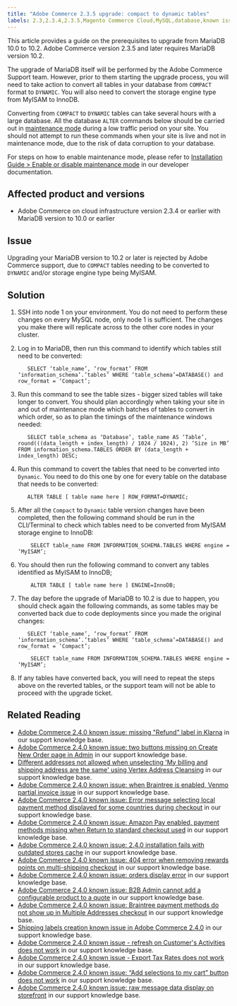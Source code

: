 ```yaml
---
title: "Adobe Commerce 2.3.5 upgrade: compact to dynamic tables"
labels: 2.3,2.3.4,2.3.5,Magento Commerce Cloud,MySQL,database,known issues,troubleshooting,upgrade,Adobe Commerce,MariaDB,10.0,10.2,Magento,cloud infrastructure
---
```


This article provides a guide on the prerequisites to upgrade from MariaDB 10.0 to 10.2. Adobe Commerce version 2.3.5 and later requires MariaDB version 10.2.

The upgrade of MariaDB itself will be performed by the Adobe Commerce Support team. However, prior to them starting the upgrade process, you will need to take action to convert all tables in your database from <code>COMPACT</code> format to <code>DYNAMIC</code>. You will also need to convert the storage engine type from MyISAM to InnoDB.

Converting from <code>COMPACT</code> to <code>DYNAMIC</code> tables can take several hours with a large database. All the database <code>ALTER</code> commands below should be carried out in [maintenance mode](https://devdocs.magento.com/guides/v2.4/install-gde/install/cli/install-cli-subcommands-maint.html?itm_source=devdocs&itm_medium=search_page&itm_campaign=federated_search&itm_term=mainten) during a low traffic period on your site. You should not attempt to run these commands when your site is live and not in maintenance mode, due to the risk of data corruption to your database.

For steps on how to enable maintenance mode, please refer to [Installation Guide > Enable or disable maintenance mode](https://devdocs.magento.com/guides/v2.4/install-gde/install/cli/install-cli-subcommands-maint.html?itm_source=devdocs&itm_medium=search_page&itm_campaign=federated_search&itm_term=mainten) in our developer documentation.

## Affected product and versions

* Adobe Commerce on cloud infrastructure version 2.3.4 or earlier with MariaDB version to 10.0 or earlier

## Issue

Upgrading your MariaDB version to 10.2 or later is rejected by Adobe Commerce support, due to ``COMPACT`` tables needing to be converted to ``DYNAMIC`` and/or storage engine type being MyISAM.

## Solution

1. SSH into node 1 on your environment. You do not need to perform these changes on every MySQL node, only node 1 is sufficient. The changes you make there will replicate across to the other core nodes in your cluster.
1. Log in to MariaDB, then run this command to identify which tables still need to be converted:

    ```mysql
       SELECT ‘table_name’, ‘row_format’ FROM ‘information_schema’.’tables’ WHERE ‘table_schema’=DATABASE() and row_format = ‘Compact’;
    ```
1. Run this command to see the table sizes - bigger sized tables will take longer to convert. You should plan accordingly when taking your site in and out of maintenance mode which batches of tables to convert in which order, so as to plan the timings of the maintenance windows needed:

    ```mysql
       SELECT table_schema as ‘Database’, table_name AS ‘Table’, round(((data_length + index_length) / 1024 / 1024), 2) ‘Size in MB’ FROM information_schema.TABLES ORDER BY (data_length + index_length) DESC;
     ```
1. Run this command to covert the tables that need to be converted into ``Dynamic``. You need to do this one by one for every table on the database that needs to be converted:
    ```mysql
       ALTER TABLE [ table name here ] ROW_FORMAT=DYNAMIC;
    ```
1. After all the <code>Compact</code> to <code>Dynamic</code> table version changes have been completed, then the following command should be run in the CLI/Terminal to check which tables need to be converted from MyISAM storage engine to InnoDB:
    ```mysql
        SELECT table_name FROM INFORMATION_SCHEMA.TABLES WHERE engine = ‘MyISAM’;
    ```

1. You should then run the following command to convert any tables identified as MyISAM to InnoDB;
    ```mysql
        ALTER TABLE [ table name here ] ENGINE=InnoDB;
    ```
1. The day before the upgrade of MariaDB to 10.2 is due to happen, you should check again the following commands, as some tables may be converted back due to code deployments since you made the original changes:
     ```mysql
        SELECT ‘table_name’, ‘row_format’ FROM ‘information_schema’.’tables’ WHERE ‘table_schema’=DATABASE() and row_format = ‘Compact’;
     ```
      ```mysql
          SELECT table_name FROM INFORMATION_SCHEMA.TABLES WHERE engine = ‘MyISAM’;
      ```

1. If any tables have converted back, you will need to repeat the steps above on the reverted tables, or the support team will not be able to proceed with the upgrade ticket.

## Related Reading

* [Adobe Commerce 2.4.0 known issue: missing "Refund" label in Klarna](https://support.magento.com/hc/en-us/articles/360047598311-Magento-2-4-0-known-issue-missing-Refund-label-in-Klarna) in our support knowledge base.
* [Adobe Commerce 2.4.0 known issue: two buttons missing on Create New Order page in Admin](https://support.magento.com/hc/en-us/articles/360047481431-Magento-2-4-0-known-issue-two-buttons-missing-on-Create-New-Order-page-in-Admin) in our support knowledge base.
* [Different addresses not allowed when unselecting 'My billing and shipping address are the same' using Vertex Address Cleansing](https://support.magento.com/hc/en-us/articles/360046998952-Different-addresses-not-allowed-when-unselecting-My-billing-and-shipping-address-are-the-same-using-Vertex-Address-Cleansing) in our support knowledge base.
* [Adobe Commerce 2.4.0 known issue: when Braintree is enabled, Venmo partial invoice issue](https://support.magento.com/hc/en-us/articles/360046845932-Magento-Commerce-2-4-0-known-issue-when-Braintree-is-enabled-Venmo-partial-invoice-issue) in our support knowledge base.
* [Adobe Commerce 2.4.0 known issue: Error message selecting local payment method displayed for some countries during checkout](https://support.magento.com/hc/en-us/articles/360047139331-Magento-2-4-0-known-issue-Error-message-selecting-local-payment-method-displayed-for-some-countries-during-checkout) in our support knowledge base.
* [Adobe Commerce 2.4.0 known issue: Amazon Pay enabled, payment methods missing when Return to standard checkout used](https://support.magento.com/hc/en-us/articles/360046680632-Magento-2-4-0-known-issue-Amazon-Pay-enabled-payment-methods-missing-when-Return-to-standard-checkout-used) in our support knowledge base.
* [Adobe Commerce 2.4.0 known issue: 2.4.0 installation fails with outdated stores cache](https://support.magento.com/hc/en-us/articles/360046949731-Magento-2-4-0-known-issue-2-4-0-installation-fails-with-outdated-stores-cache) in our support knowledge base.
* [Adobe Commerce 2.4.0 known issue: 404 error when removing rewards points on multi-shipping checkout](https://support.magento.com/hc/en-us/articles/360046920131-Magento-2-4-0-known-issue-404-error-when-removing-rewards-points-on-multi-shipping-checkout) in our support knowledge base.
* [Adobe Commerce 2.4.0 known issue: orders display error](https://support.magento.com/hc/en-us/articles/360046802271-Magento-2-4-0-known-issue-orders-display-error) in our support knowledge base.
* [Adobe Commerce 2.4.0 known issue: B2B Admin cannot add a configurable product to a quote](https://support.magento.com/hc/en-us/articles/360046801971-Magento-2-4-0-known-issue-B2B-Admin-cannot-add-a-configurable-product-to-a-quote) in our support knowledge base.
* [Adobe Commerce 2.4.0 known issue: Braintree payment methods do not show up in Multiple Addresses checkout](https://support.magento.com/hc/en-us/articles/360046354992-Magento-2-4-0-known-issue-Braintree-payment-methods-do-not-show-up-in-Multiple-Addresses-checkout) in our support knowledge base.
* [Shipping labels creation known issue in Adobe Commerce 2.4.0](https://support.magento.com/hc/en-us/articles/360046750171-Shipping-labels-creation-known-issue-in-Magento-2-4-0) in our support knowledge base.
* [Adobe Commerce 2.4.0 known issue - refresh on Customer's Activities does not work](https://support.magento.com/hc/en-us/articles/360046091332-Magento-2-4-0-known-issue-refresh-on-Customer-s-Activities-does-not-work) in our support knowledge base.
* [Adobe Commerce 2.4.0 known issue - Export Tax Rates does not work](https://support.magento.com/hc/en-us/articles/360045850032-Magento-2-4-0-known-issue-Export-Tax-Rates-does-not-work-) in our support knowledge base.
* [Adobe Commerce 2.4.0 known issue: “Add selections to my cart” button does not work](https://support.magento.com/hc/en-us/articles/360045838312-Magento-2-4-0-known-issue-Add-selections-to-my-cart-button-does-not-work) in our support knowledge base.
* [Adobe Commerce 2.4.0 known issue: raw message data display on storefront](https://support.magento.com/hc/en-us/articles/360045804332-Magento-2-4-0-known-issue-raw-message-data-display-on-storefront) in our support knowledge base.
